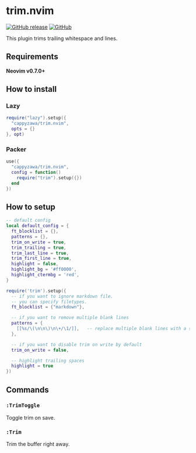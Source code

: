 # trim.nvim

[![GitHub release](https://img.shields.io/github/release/cappyzawa/trim.nvim.svg)](https://github.com/cappyzawa/trim.nvim/releases)
[![GitHub](https://img.shields.io/github/license/cappyzawa/trim.nvim.svg)](./LICENSE)

This plugin trims trailing whitespace and lines.

## Requirements

**Neovim v0.7.0+**

## How to install

### Lazy

```lua
require("lazy").setup({
  "cappyzawa/trim.nvim",
  opts = {}
}, opt)
```

### Packer

```lua
use({
  "cappyzawa/trim.nvim",
  config = function()
    require("trim").setup({})
  end
})
```

## How to setup

```lua
-- default config
local default_config = {
  ft_blocklist = {},
  patterns = {},
  trim_on_write = true,
  trim_trailing = true,
  trim_last_line = true,
  trim_first_line = true,
  highlight = false,
  highlight_bg = '#ff0000',
  highlight_ctermbg = 'red',
}
```

```lua
require('trim').setup({
  -- if you want to ignore markdown file.
  -- you can specify filetypes.
  ft_blocklist = {"markdown"},

  -- if you want to remove multiple blank lines
  patterns = {
    [[%s/\(\n\n\)\n\+/\1/]],   -- replace multiple blank lines with a single line
  },

  -- if you want to disable trim on write by default
  trim_on_write = false,

  -- highlight trailing spaces
  highlight = true
})
```

## Commands

### `:TrimToggle`

Toggle trim on save.

### `:Trim`

Trim the buffer right away.
